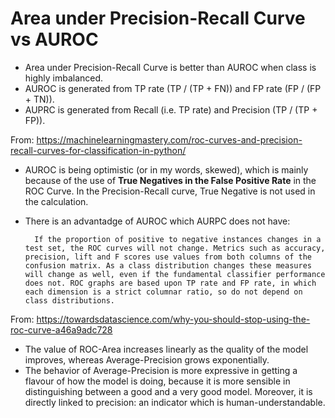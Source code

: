# Area under Precision-Recall Curve vs AUROC

- Area under Precision-Recall Curve is better than AUROC when class is highly imbalanced.
- AUROC is generated from TP rate (TP / (TP + FN)) and FP rate (FP / (FP + TN)).
- AUPRC is generated from Recall (i.e. TP rate) and Precision (TP / (TP + FP)).

From: https://machinelearningmastery.com/roc-curves-and-precision-recall-curves-for-classification-in-python/

- AUROC is being optimistic (or in my words, skewed), which is mainly because of the use of **True Negatives in the False Positive Rate** in the ROC Curve. In the Precision-Recall curve, True Negative is not used in the calculation.
- There is an advantadge of AUROC which AURPC does not have:

        If the proportion of positive to negative instances changes in a test set, the ROC curves will not change. Metrics such as accuracy, precision, lift and F scores use values from both columns of the confusion matrix. As a class distribution changes these measures will change as well, even if the fundamental classifier performance does not. ROC graphs are based upon TP rate and FP rate, in which each dimension is a strict columnar ratio, so do not depend on class distributions.

From: https://towardsdatascience.com/why-you-should-stop-using-the-roc-curve-a46a9adc728

- The value of ROC-Area increases linearly as the quality of the model improves, whereas Average-Precision grows exponentially.
- The behavior of Average-Precision is more expressive in getting a flavour of how the model is doing, because it is more sensible in distinguishing between a good and a very good model. Moreover, it is directly linked to precision: an indicator which is human-understandable.